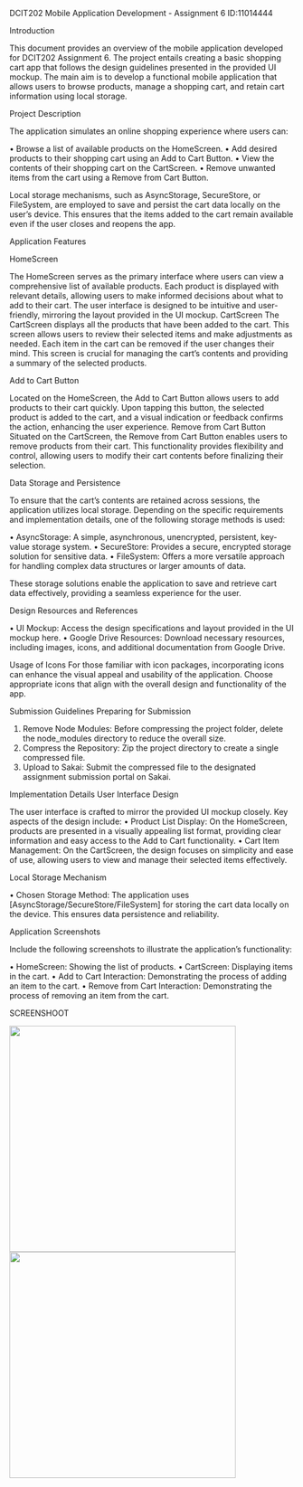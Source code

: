 DCIT202 Mobile Application Development - Assignment 6
ID:11014444

Introduction

This document provides an overview of the mobile application developed for DCIT202 Assignment 6. The project entails creating a basic shopping cart app that follows the design guidelines presented in the provided UI mockup. The main aim is to develop a functional mobile application that allows users to browse products, manage a shopping cart, and retain cart information using local storage.

Project Description

The application simulates an online shopping experience where users can:

 • Browse a list of available products on the HomeScreen.
 • Add desired products to their shopping cart using an Add to Cart Button.
 • View the contents of their shopping cart on the CartScreen.
 • Remove unwanted items from the cart using a Remove from Cart Button.

Local storage mechanisms, such as AsyncStorage, SecureStore, or FileSystem, are employed to save and persist the cart data locally on the user’s device. This ensures that the items added to the cart remain available even if the user closes and reopens the app.

Application Features

HomeScreen

The HomeScreen serves as the primary interface where users can view a comprehensive list of available products. Each product is displayed with relevant details, allowing users to make informed decisions about what to add to their cart. The user interface is designed to be intuitive and user-friendly, mirroring the layout provided in the UI mockup.
CartScreen
The CartScreen displays all the products that have been added to the cart. This screen allows users to review their selected items and make adjustments as needed. Each item in the cart can be removed if the user changes their mind. This screen is crucial for managing the cart’s contents and providing a summary of the selected products.

Add to Cart Button

Located on the HomeScreen, the Add to Cart Button allows users to add products to their cart quickly. Upon tapping this button, the selected product is added to the cart, and a visual indication or feedback confirms the action, enhancing the user experience.
Remove from Cart Button
Situated on the CartScreen, the Remove from Cart Button enables users to remove products from their cart. This functionality provides flexibility and control, allowing users to modify their cart contents before finalizing their selection.

Data Storage and Persistence

To ensure that the cart’s contents are retained across sessions, the application utilizes local storage. Depending on the specific requirements and implementation details, one of the following storage methods is used:

 • AsyncStorage: A simple, asynchronous, unencrypted, persistent, key-value storage system.
 • SecureStore: Provides a secure, encrypted storage solution for sensitive data.
 • FileSystem: Offers a more versatile approach for handling complex data structures or larger amounts of data.

These storage solutions enable the application to save and retrieve cart data effectively, providing a seamless experience for the user.

Design Resources and References

 • UI Mockup: Access the design specifications and layout provided in the UI mockup here.
 • Google Drive Resources: Download necessary resources, including images, icons, and additional documentation from Google Drive.

Usage of Icons
For those familiar with icon packages, incorporating icons can enhance the visual appeal and usability of the application. Choose appropriate icons that align with the overall design and functionality of the app.

Submission Guidelines
Preparing for Submission

 1. Remove Node Modules: Before compressing the project folder, delete the node_modules directory to reduce the overall size.
 2. Compress the Repository: Zip the project directory to create a single compressed file.
 3. Upload to Sakai: Submit the compressed file to the designated assignment submission portal on Sakai.

Implementation Details
User Interface Design

The user interface is crafted to mirror the provided UI mockup closely. Key aspects of the design include:
• Product List Display: On the HomeScreen, products are presented in a visually appealing list format, providing clear information and easy access to the Add to Cart functionality.
 • Cart Item Management: On the CartScreen, the design focuses on simplicity and ease of use, allowing users to view and manage their selected items effectively.

Local Storage Mechanism

 • Chosen Storage Method: The application uses [AsyncStorage/SecureStore/FileSystem] for storing the cart data locally on the device. This ensures data persistence and reliability.

Application Screenshots

Include the following screenshots to illustrate the application’s functionality:

 • HomeScreen: Showing the list of products.
 • CartScreen: Displaying items in the cart.
 • Add to Cart Interaction: Demonstrating the process of adding an item to the cart.
 • Remove from Cart Interaction: Demonstrating the process of removing an item from the cart.

 SCREENSHOOT
 
 <img src="https://i.ibb.co/8dQCvfT/Screenshot-20240703-011421.jpg" width="400"/>
 <img src="https://i.ibb.co/6wLH82h/Screenshot-20240703-011425.jpg" width="400"/>
 
